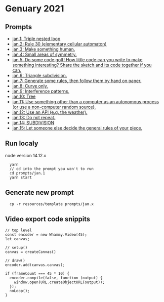 # Genuary 2021

## Prompts
 - [jan.1: Triple nested loop](https://emericw.github.io/genuary2021/prompts/jan.1/dist/)
 - [jan.2: Rule 30 (elementary cellular automaton)](https://emericw.github.io/genuary2021/prompts/jan.2/dist/)
 - [jan.3: Make something human.](https://emericw.github.io/genuary2021/prompts/jan.3/dist/)
 - [jan.4: Small areas of symmetry.](https://emericw.github.io/genuary2021/prompts/jan.4/dist/)
 - [jan.5: Do some code golf! How little code can you write to make something interesting? Share the sketch and its code together if you can.](https://emericw.github.io/genuary2021/prompts/jan.5/dist/)
 - [jan.6: Triangle subdivision.](https://emericw.github.io/genuary2021/prompts/jan.6/dist/)
 - [jan.7: Generate some rules, then follow them by hand on paper.](https://emericw.github.io/genuary2021/prompts/jan.7/dist/)
 - [jan.8: Curve only.](https://emericw.github.io/genuary2021/prompts/jan.8/dist/)
 - [jan.9: Interference patterns.](https://emericw.github.io/genuary2021/prompts/jan.9/dist/)
 - [jan.10: Tree](https://emericw.github.io/genuary2021/prompts/jan.10/dist/)
 - [jan.11: Use something other than a computer as an autonomous process (or use a non-computer random source).](https://emericw.github.io/genuary2021/prompts/jan.11/dist/)
 - [jan.12: Use an API (e.g. the weather).](https://emericw.github.io/genuary2021/prompts/jan.12/dist/)
 - [jan.13: Do not repeat.](https://emericw.github.io/genuary2021/prompts/jan.13/dist/)
 - [jan.14: SUBDIVISION](https://emericw.github.io/genuary2021/prompts/jan.14/dist/)
 - [jan.15: Let someone else decide the general rules of your piece.](https://emericw.github.io/genuary2021/prompts/jan.15/dist/)




## Run localy
node version 14.12.x
```
  yarn
  // cd into the prompt you wan't to run
  cd prompts/jan.1
  yarn start
```

## Generate new prompt
```
  cp -r resources/template prompts/jan.x
```

## Video export code snippits
```
// top level
const encoder = new Whammy.Video(45);
let canvas;

// setup()
canvas = createCanvas()

// draw()
encoder.add(canvas.canvas);

if (frameCount === 45 * 10) {
  encoder.compile(false, function (output) {
    window.open(URL.createObjectURL(output));
  });
  noLoop();
}

```
